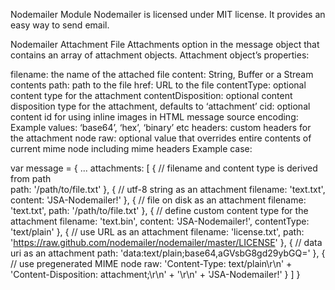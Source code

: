 Nodemailer Module
Nodemailer is licensed under MIT license. It provides an easy way to send email.

Nodemailer Attachment File
Attachments option in the message object that contains an array of attachment objects. Attachment object’s properties:

filename: the name of the attached file
content: String, Buffer or a Stream contents
path: path to the file
href: URL to the file
contentType: optional content type for the attachment
contentDisposition: optional content disposition type for the attachment, defaults to ‘attachment’
cid: optional content id for using inline images in HTML message source
encoding: Example values: ‘base64’, ‘hex’, ‘binary’ etc
headers: custom headers for the attachment node
raw: optional value that overrides entire contents of current mime node including mime headers
Example case:

var message = {
    ...
    attachments: [
		{	// filename and content type is derived from path	   
            path: '/path/to/file.txt'
        },
        {   // utf-8 string as an attachment
            filename: 'text.txt',
            content: 'JSA-Nodemailer!'
        },
        {   // file on disk as an attachment
            filename: 'text.txt',
            path: '/path/to/file.txt'
        },
        {   // define custom content type for the attachment
            filename: 'text.bin',
            content: 'JSA-Nodemailer!',
            contentType: 'text/plain'
        },
        {   // use URL as an attachment
            filename: 'license.txt',
            path: 'https://raw.github.com/nodemailer/nodemailer/master/LICENSE'
        },
        {   // data uri as an attachment
            path: 'data:text/plain;base64,aGVsbG8gd29ybGQ='
        },
        {   // use pregenerated MIME node
            raw: 'Content-Type: text/plain\r\n' +
                 'Content-Disposition: attachment;\r\n' +
                 '\r\n' +
                 'JSA-Nodemailer!'
        }
    ]
}


